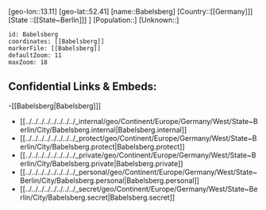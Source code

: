 ﻿---
location: [52.41,13.11]
mapzoom: [7,12] 
mapmarker: city 
type: City
tags:
- geo/City


SpocWebEntityId: 28955
isDeleted: false
confidential: public

---
[geo-lon::13.11]
[geo-lat::52.41]
[name::Babelsberg]
[Country::[[Germany]]]
[State ::[[State~Berlin]]] ]
[Population::]
[Unknown::]


```leaflet
id: Babelsberg
coordinates: [[Babelsberg]]
markerFile: [[Babelsberg]]
defaultZoom: 11 
maxZoom: 18
```


## Confidential Links & Embeds: 
-[[Babelsberg|Babelsberg]]] 
- [[../../../../../../../../_internal/geo/Continent/Europe/Germany/West/State~Berlin/City/Babelsberg.internal|Babelsberg.internal]] 
- [[../../../../../../../../_protect/geo/Continent/Europe/Germany/West/State~Berlin/City/Babelsberg.protect|Babelsberg.protect]] 
- [[../../../../../../../../_private/geo/Continent/Europe/Germany/West/State~Berlin/City/Babelsberg.private|Babelsberg.private]] 
- [[../../../../../../../../_personal/geo/Continent/Europe/Germany/West/State~Berlin/City/Babelsberg.personal|Babelsberg.personal]] 
- [[../../../../../../../../_secret/geo/Continent/Europe/Germany/West/State~Berlin/City/Babelsberg.secret|Babelsberg.secret]] 
